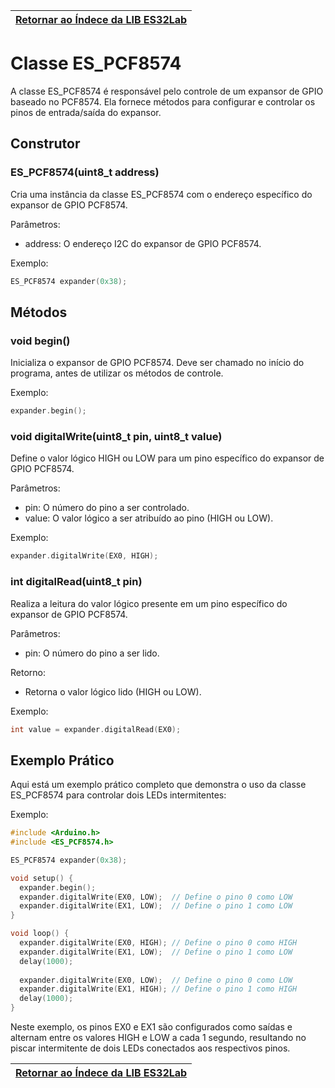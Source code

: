 | [Retornar ao Índece da LIB ES32Lab](https://github.com/ESDeveloperBR/ES32Lab#%C3%ADndice) |
| :------: |

# Classe ES_PCF8574
A classe ES_PCF8574 é responsável pelo controle de um expansor de GPIO baseado no PCF8574. Ela fornece métodos para configurar e controlar os pinos de entrada/saída do expansor.

## Construtor
### ES_PCF8574(uint8_t address)
Cria uma instância da classe ES_PCF8574 com o endereço específico do expansor de GPIO PCF8574.

Parâmetros:

* address: O endereço I2C do expansor de GPIO PCF8574.

Exemplo:
```C++
ES_PCF8574 expander(0x38);
```

## Métodos
### void begin()
Inicializa o expansor de GPIO PCF8574. Deve ser chamado no início do programa, antes de utilizar os métodos de controle.

Exemplo:
```C++
expander.begin();
```

### void digitalWrite(uint8_t pin, uint8_t value)
Define o valor lógico HIGH ou LOW para um pino específico do expansor de GPIO PCF8574.

Parâmetros:

* pin: O número do pino a ser controlado.
* value: O valor lógico a ser atribuído ao pino (HIGH ou LOW).

Exemplo:
```C++
expander.digitalWrite(EX0, HIGH);
```

### int digitalRead(uint8_t pin)
Realiza a leitura do valor lógico presente em um pino específico do expansor de GPIO PCF8574.

Parâmetros:

* pin: O número do pino a ser lido.

Retorno:

* Retorna o valor lógico lido (HIGH ou LOW).

Exemplo:
```C++
int value = expander.digitalRead(EX0);
```

## Exemplo Prático
Aqui está um exemplo prático completo que demonstra o uso da classe ES_PCF8574 para controlar dois LEDs intermitentes:

Exemplo:
```C++
#include <Arduino.h>
#include <ES_PCF8574.h>

ES_PCF8574 expander(0x38);

void setup() {
  expander.begin();
  expander.digitalWrite(EX0, LOW);  // Define o pino 0 como LOW
  expander.digitalWrite(EX1, LOW);  // Define o pino 1 como LOW
}

void loop() {
  expander.digitalWrite(EX0, HIGH); // Define o pino 0 como HIGH
  expander.digitalWrite(EX1, LOW);  // Define o pino 1 como LOW
  delay(1000);
  
  expander.digitalWrite(EX0, LOW);  // Define o pino 0 como LOW
  expander.digitalWrite(EX1, HIGH); // Define o pino 1 como HIGH
  delay(1000);
}
```

Neste exemplo, os pinos EX0 e EX1 são configurados como saídas e alternam entre os valores HIGH e LOW a cada 1 segundo, resultando no piscar intermitente de dois LEDs conectados aos respectivos pinos.

| [Retornar ao Índece da LIB ES32Lab](https://github.com/ESDeveloperBR/ES32Lab#%C3%ADndice) |
| :------: |